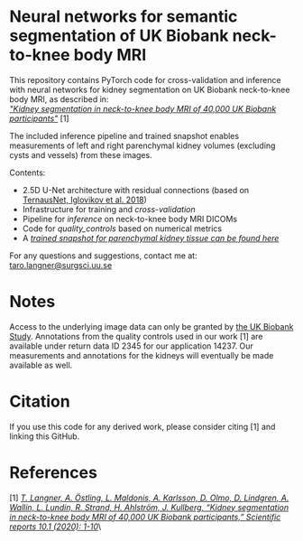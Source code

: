 # Neural networks for semantic segmentation of UK Biobank neck-to-knee body MRI

This repository contains PyTorch code for cross-validation and inference with neural networks for kidney segmentation on UK Biobank neck-to-knee body MRI, as described in:  
[_"Kidney segmentation in neck-to-knee body MRI of 40,000 UK Biobank participants"_](https://arxiv.org/abs/2006.06996) [1]

The included inference pipeline and trained snapshot enables measurements of left and right parenchymal kidney volumes (excluding cysts and vessels) from these images.

Contents:
- 2.5D U-Net architecture with residual connections (based on [TernausNet, Iglovikov et al. 2018](https://arxiv.org/pdf/1801.05746.pdf))
- Infrastructure for training and *cross-validation*
- Pipeline for *inference* on neck-to-knee body MRI DICOMs
- Code for *quality_controls* based on numerical metrics
- A [_trained snapshot for parenchymal kidney tissue can be found here_](https://uppsala.box.com/s/lan3d807uqz3rhk6vf7o8u5jjnex4jyp)

For any questions and suggestions, contact me at: taro.langner@surgsci.uu.se

# Notes
Access to the underlying image data can only be granted by [the UK Biobank Study](https://www.ukbiobank.ac.uk/register-apply/). Annotations from the quality controls used in our work [1] are available under return data ID 2345 for our application 14237. Our measurements and annotations for the kidneys will eventually be made available as well.

# Citation
If you use this code for any derived work, please consider citing [1] and linking this GitHub.

# References

[1] [_T. Langner, A. Östling, L. Maldonis, A. Karlsson, D. Olmo, D. Lindgren, A. Wallin, L. Lundin, R. Strand, H. Ahlström, J. Kullberg, “Kidney segmentation in neck-to-knee body MRI of 40,000 UK Biobank participants,” Scientific reports 10.1 (2020): 1-10_](https://www.nature.com/articles/s41598-020-77981-4)\
